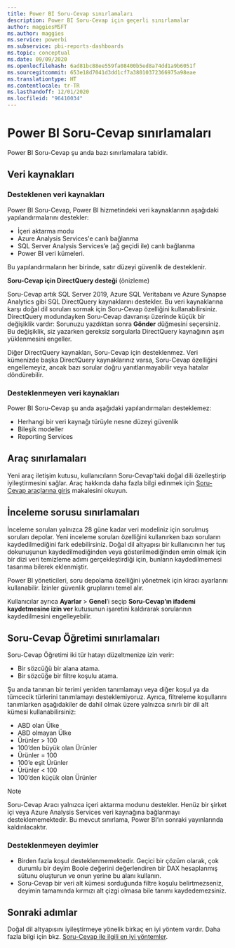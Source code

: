 ```yaml
---
title: Power BI Soru-Cevap sınırlamaları
description: Power BI Soru-Cevap için geçerli sınırlamalar
author: maggiesMSFT
ms.author: maggies
ms.service: powerbi
ms.subservice: pbi-reports-dashboards
ms.topic: conceptual
ms.date: 09/09/2020
ms.openlocfilehash: 6ad81bc88ee559fa08400b5ed8a74dd1a9b6051f
ms.sourcegitcommit: 653e18d7041d3dd1cf7a38010372366975a98eae
ms.translationtype: HT
ms.contentlocale: tr-TR
ms.lasthandoff: 12/01/2020
ms.locfileid: "96410034"
---
```

# <a name="limitations-of-power-bi-qa"></a>Power BI Soru-Cevap sınırlamaları

Power BI Soru-Cevap şu anda bazı sınırlamalara tabidir.

## <a name="data-sources"></a>Veri kaynakları

### <a name="supported-data-sources"></a>Desteklenen veri kaynakları

Power BI Soru-Cevap, Power BI hizmetindeki veri kaynaklarının aşağıdaki yapılandırmalarını destekler:

- İçeri aktarma modu
- Azure Analysis Services'e canlı bağlanma
- SQL Server Analysis Services’e (ağ geçidi ile) canlı bağlanma
- Power BI veri kümeleri.

Bu yapılandırmaların her birinde, satır düzeyi güvenlik de desteklenir.

**Soru-Cevap için DirectQuery desteği** (önizleme)

Soru-Cevap artık SQL Server 2019, Azure SQL Veritabanı ve Azure Synapse Analytics gibi SQL DirectQuery kaynaklarını destekler. Bu veri kaynaklarına karşı doğal dil soruları sormak için Soru-Cevap özelliğini kullanabilirsiniz. DirectQuery modundayken Soru-Cevap davranışı üzerinde küçük bir değişiklik vardır: Sorunuzu yazdıktan sonra **Gönder** düğmesini seçersiniz. Bu değişiklik, siz yazarken gereksiz sorgularla DirectQuery kaynağının aşırı yüklenmesini engeller.

Diğer DirectQuery kaynakları, Soru-Cevap için desteklenmez. Veri kümenizde başka DirectQuery kaynaklarınız varsa, Soru-Cevap özelliğini engellemeyiz, ancak bazı sorular doğru yanıtlanmayabilir veya hatalar döndürebilir.

### <a name="data-sources-not-supported"></a>Desteklenmeyen veri kaynakları

Power BI Soru-Cevap şu anda aşağıdaki yapılandırmaları desteklemez:

- Herhangi bir veri kaynağı türüyle nesne düzeyi güvenlik
- Bileşik modeller
- Reporting Services 

## <a name="tooling-limitations"></a>Araç sınırlamaları

Yeni araç iletişim kutusu, kullanıcıların Soru-Cevap’taki doğal dili özelleştirip iyileştirmesini sağlar. Araç hakkında daha fazla bilgi edinmek için [Soru-Cevap araçlarına giriş](q-and-a-tooling-intro.md) makalesini okuyun.

## <a name="review-question-limitations"></a>İnceleme sorusu sınırlamaları

İnceleme soruları yalnızca 28 güne kadar veri modeliniz için sorulmuş soruları depolar. Yeni inceleme soruları özelliğini kullanırken bazı soruların kaydedilmediğini fark edebilirsiniz. Doğal dil altyapısı bir kullanıcının her tuş dokunuşunun kaydedilmediğinden veya gösterilmediğinden emin olmak için bir dizi veri temizleme adımı gerçekleştirdiği için, bunların kaydedilmemesi tasarıma bilerek eklenmiştir.

Power BI yöneticileri, soru depolama özelliğini yönetmek için kiracı ayarlarını kullanabilir. İzinler güvenlik gruplarını temel alır. 

Kullanıcılar ayrıca **Ayarlar** > **Genel**’i seçip **Soru-Cevap’ın ifademi kaydetmesine izin ver** kutusunun işaretini kaldırarak sorularının kaydedilmesini engelleyebilir. 

## <a name="teach-qa-limitations"></a>Soru-Cevap Öğretimi sınırlamaları

Soru-Cevap Öğretimi iki tür hatayı düzeltmenize izin verir:

- Bir sözcüğü bir alana atama.
- Bir sözcüğe bir filtre koşulu atama.

Şu anda tanınan bir terimi yeniden tanımlamayı veya diğer koşul ya da tümcecik türlerini tanımlamayı desteklemiyoruz. Ayrıca, filtreleme koşullarını tanımlarken aşağıdakiler de dahil olmak üzere yalnızca sınırlı bir dil alt kümesi kullanabilirsiniz:

- ABD olan Ülke
- ABD olmayan Ülke
- Ürünler > 100
- 100’den büyük olan Ürünler
- Ürünler = 100
- 100’e eşit Ürünler
- Ürünler < 100
- 100’den küçük olan Ürünler

> [!NOTE]
> Soru-Cevap Aracı yalnızca içeri aktarma modunu destekler. Henüz bir şirket içi veya Azure Analysis Services veri kaynağına bağlanmayı desteklememektedir. Bu mevcut sınırlama, Power BI’ın sonraki yayınlarında kaldırılacaktır.

### <a name="statements-not-supported"></a>Desteklenmeyen deyimler

- Birden fazla koşul desteklenmemektedir. Geçici bir çözüm olarak, çok durumlu bir deyim Boole değerini değerlendiren bir DAX hesaplanmış sütunu oluşturun ve onun yerine bu alanı kullanın.
- Soru-Cevap bir veri alt kümesi sorduğunda filtre koşulu belirtmezseniz, deyimin tamamında kırmızı alt çizgi olmasa bile tanımı kaydedemezsiniz.

## <a name="next-steps"></a>Sonraki adımlar

Doğal dil altyapısını iyileştirmeye yönelik birkaç en iyi yöntem vardır. Daha fazla bilgi için bkz. [Soru-Cevap ile ilgili en iyi yöntemler](q-and-a-best-practices.md).
